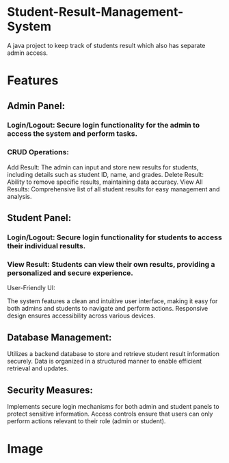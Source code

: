 # Student-Result-Management-System
A java project to keep track of students result which also has separate admin access.

# Features
## Admin Panel:

### Login/Logout: Secure login functionality for the admin to access the system and perform tasks.
### CRUD Operations:
Add Result: The admin can input and store new results for students, including details such as student ID, name, and grades.
Delete Result: Ability to remove specific results, maintaining data accuracy.
View All Results: Comprehensive list of all student results for easy management and analysis.

## Student Panel:

### Login/Logout: Secure login functionality for students to access their individual results.
### View Result: Students can view their own results, providing a personalized and secure experience.
User-Friendly UI:

The system features a clean and intuitive user interface, making it easy for both admins and students to navigate and perform actions.
Responsive design ensures accessibility across various devices.

## Database Management:

Utilizes a backend database to store and retrieve student result information securely.
Data is organized in a structured manner to enable efficient retrieval and updates.

## Security Measures:

Implements secure login mechanisms for both admin and student panels to protect sensitive information.
Access controls ensure that users can only perform actions relevant to their role (admin or student).

# Image
